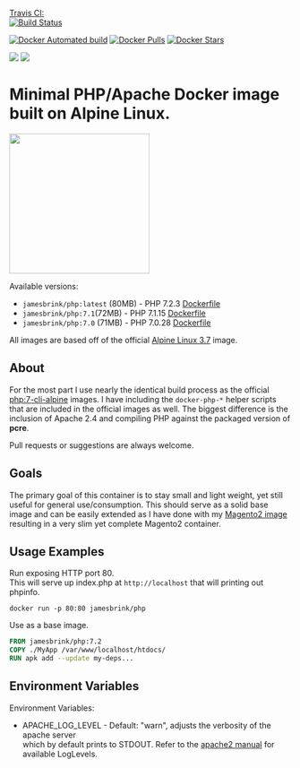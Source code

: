 [Travis CI:  
![Build Status](https://travis-ci.org/jamesbrink/docker-php.svg?branch=master)](https://travis-ci.org/jamesbrink/docker-php)  

[![Docker Automated build](https://img.shields.io/docker/automated/jamesbrink/php.svg)](https://hub.docker.com/r/jamesbrink/php/)
[![Docker Pulls](https://img.shields.io/docker/pulls/jamesbrink/php.svg)](https://hub.docker.com/r/jamesbrink/php/)
[![Docker Stars](https://img.shields.io/docker/stars/jamesbrink/php.svg)](https://hub.docker.com/r/jamesbrink/php/)

[![](https://images.microbadger.com/badges/image/jamesbrink/php.svg)](https://microbadger.com/images/jamesbrink/php "Get your own image badge on microbadger.com")
[![](https://images.microbadger.com/badges/version/jamesbrink/php.svg)](https://microbadger.com/images/jamesbrink/php "Get your own version badge on microbadger.com")  

# Minimal PHP/Apache Docker image built on Alpine Linux.
<img src="https://alpinelinux.org/alpinelinux-logo.svg" width="250">

Available versions:
  * `jamesbrink/php:latest` (80MB) - PHP 7.2.3 [Dockerfile][7.2/Dockerfile]
  * `jamesbrink/php:7.1`(72MB) - PHP 7.1.15 [Dockerfile][7.1/Dockerfile]
  * `jamesbrink/php:7.0` (71MB) - PHP 7.0.28 [Dockerfile][7.0/Dockerfile]  


All images are based off of the official [Alpine Linux 3.7][Alpine Linux Image] image.

## About

For the most part I use nearly the identical build process as the official  
[php:7-cli-alpine][official php-cli-alpine] images. I have including the `docker-php-*` helper scripts  
that are included in  the official images as well. The biggest difference is the inclusion of Apache 2.4
and compiling PHP against the packaged version of **pcre**.

Pull requests or suggestions are always welcome.

## Goals

The primary goal of this container is to stay small and light weight, yet still useful for general use/consumption.
This should serve as a solid base image and can be easily extended as I have done with my [Magento2 image][JamesBrink/Magento2] resulting in a very slim yet complete Magento2 container.  

## Usage Examples

Run exposing HTTP port 80.  
This will serve up index.php at `http://localhost` that will printing out phpinfo.    
```shell
docker run -p 80:80 jamesbrink/php
```  

Use as a base image.  
```Dockerfile
FROM jamesbrink/php:7.2
COPY ./MyApp /var/www/localhost/htdocs/
RUN apk add --update my-deps...
```

## Environment Variables

Environment Variables:
* APACHE_LOG_LEVEL - Default: "warn", adjusts the verbosity of the apache server  
which by default prints to STDOUT. Refer to the [apache2 manual][apache2 manaual] for available LogLevels.

[Alpine Linux Image]: https://github.com/gliderlabs/docker-alpine
[7.2/Dockerfile]: https://github.com/jamesbrink/docker-php/tree/master/7.2
[7.1/Dockerfile]: https://github.com/jamesbrink/docker-php/tree/master/7.1
[7.0/Dockerfile]: https://github.com/jamesbrink/docker-php/tree/master/7.0
[official php-cli-alpine]: https://github.com/docker-library/php/blob/master/7.2/alpine3.7/cli/Dockerfile
[JamesBrink/Magento2]: https://github.com/jamesbrink/docker-magento
[apache2 manaual]: https://httpd.apache.org/docs/2.4/mod/core.html#loglevel
